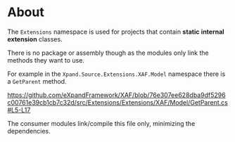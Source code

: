 # About
The  `Extensions` namespace is used for projects that contain **static** **internal** **extension** classes. 

There is no package or assembly though as the modules only link the methods they want to use. 

For example in the `Xpand.Source.Extensions.XAF.Model` namespace there is a `GetParent` method.

https://github.com/eXpandFramework/XAF/blob/76e307ee628dba9df5296c00761e39cb1cb7c32d/src/Extensions/Extensions/XAF/Model/GetParent.cs#L5-L17

The consumer modules link/compile this file only, minimizing the dependencies.
